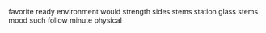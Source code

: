 favorite ready environment would strength sides stems station glass stems mood such follow minute physical